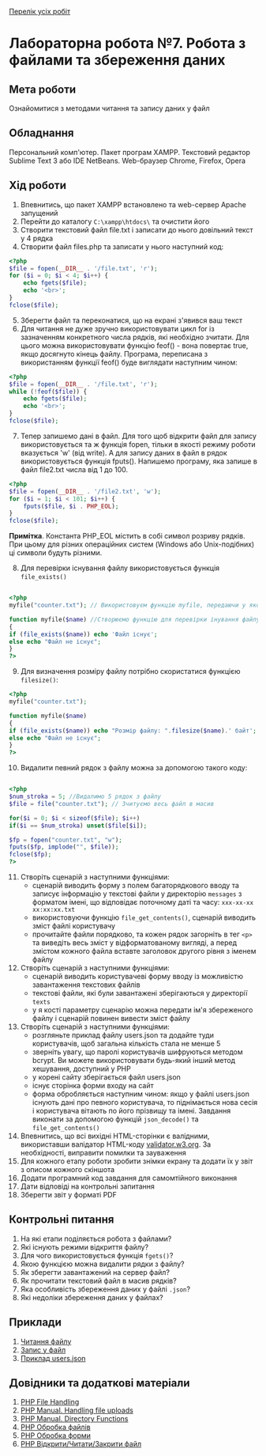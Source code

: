 [Перелік усіх робіт](README.md)

# Лабораторна робота №7. Робота з файлами та збереження даних


## Мета роботи

Ознайомитися з методами читання та запису даних у файл

## Обладнання

Персональний комп'ютер. Пакет програм XAMPP. Текстовий редактор Sublime Text 3 або IDE NetBeans. Web-браузер Chrome, Firefox, Opera

## Хід роботи
1. Впевнитись, що пакет XAMPP встановлено та web-сервер Apache запущений
2. Перейти до каталогу `C:\xampp\htdocs\` та очистити його
3. Створити текстовий файл file.txt і записати до нього довільний текст у 4 рядка
4. Створити файл files.php та записати у нього наступний код:

```php
<?php
$file = fopen(__DIR__ . '/file.txt', 'r');
for ($i = 0; $i < 4; $i++) {
    echo fgets($file);
    echo '<br>';
}
fclose($file);	
```

5. Зберегти файл та переконатися, що на екрані з'явився ваш текст
6. Для читання не дуже зручно використовувати цикл for із зазначенням конкретного числа рядків, які необхідно зчитати. Для цього можна використовувати функцію feof() - вона повертає true, якщо досягнуто кінець файлу. Програма, переписана з використанням функції feof() буде виглядати наступним чином:

```php
<?php
$file = fopen(__DIR__ . '/file.txt', 'r');
while (!feof($file)) {
    echo fgets($file);
    echo '<br>';
}
fclose($file);
```

7. Тепер запишемо дані в файл. Для того щоб відкрити файл для запису використовується та ж функція fopen, тільки в якості режиму роботи вказується 'w' (від write). А для запису даних в файл в рядок використовується функція fputs(). Напишемо програму, яка запише в файл file2.txt числа від 1 до 100. 

```php
<?php
$file = fopen(__DIR__ . '/file2.txt', 'w');
for ($i = 1; $i < 101; $i++) {
    fputs($file, $i . PHP_EOL);
}
fclose($file);
```

**Примітка**. Константа PHP_EOL містить в собі символ розриву рядків. При цьому для різних операційних систем (Windows або Unix-подібних) ці символи будуть різними.

8. Для перевірки існування файлу використовується функція `file_exists()`

```php

<?php
myfile("counter.txt"); // Використовуєм функцію myfile, передаючи у якості аргументу ім'я файлу

function myfile($name) //Створюємо функцію для перевірки інування файлу
{
if (file_exists($name)) echo 'Файл існує';
else echo "Файл не існує";
}
?>
```

9. Для визначення розміру файлу потрібно скористатися функцією `filesize()`: 

```php
<?php
myfile("counter.txt");

function myfile($name)
{
if (file_exists($name)) echo "Розмір файлу: ".filesize($name).' байт';
else echo "Файл не існує";
}
?>
```

10. Видалити певний рядок з файлу можна за допомогою такого коду: 

```php

<?php
$num_stroka = 5; //Видалимо 5 рядок з файлу
$file = file("counter.txt"); // Зчитуємо весь файл в масив

for($i = 0; $i < sizeof($file); $i++)
if($i == $num_stroka) unset($file[$i]);

$fp = fopen("counter.txt", "w");
fputs($fp, implode("", $file));
fclose($fp);
?>
```

11. Створіть сценарій з наступними функціями:
    + сценарій виводить форму з полем багаторядкового вводу та записує інформацію у текстові файли у директорію `messages` з форматом імені, що відповідає поточному даті та часу: `xxx-xx-xx xx:xx:xx.txt`
    + використовуючи функцію `file_get_contents()`, сценарій виводить зміст файлі користувачу
    + прочитайте файли порядково, та кожен рядок загорніть в тег `<p>` та виведіть весь зміст у відформатованому вигляді, а перед змістом кожного файла вставте заголовок другого рівня з іменем файлу
12. Створіть сценарій з наступними функціями:
    - сценарій виводить користувачеві форму вводу із можливістю завантаження текстових файлів
    - текстові файли, які були завантажені зберігаються у директорії `texts`
    - у я кості параметру сценарію можна передати ім'я збереженого файлу і сценарій повинен вивести зміст файлу  
13. Створіть сценарій з наступними функціями:
    - розгляньте приклад файлу users.json та додайте туди користувачів, щоб загальна кількість стала не менше 5
    - зверніть увагу, що паролі користувачів шифруються методом bcrypt. Ви можете використовувати будь-який інший метод хешування, доступний у РНР
    - у корені сайту зберігається файл users.json
    - існує сторінка форми входу на сайт
    - форма обробляється наступним чином: якщо у файлі users.json існують дані про певного користувача, то піднімається нова сесія і користувача вітають по його прізвищу та імені. Завдання виконати за допомогою функцій `json_decode()` та `file_get_contents()`
14. Впевнитись, що всі вихідні HTML-сторінки є валідними, використавши валідатор HTML-коду [validator.w3.org](https://validator.w3.org/). За необхідності, виправити помилки та зауваження
15. Для кожного етапу роботи зробити знімки екрану та додати їх у звіт з описом кожного скіншота
16. Додати програмний код завдання для самомтійного виконання
17. Дати відповіді на контрольні запитання
18. Зберегти звіт у форматі PDF

## Контрольні питання
1. На які етапи поділяється робота з файлами?
2. Які існують режими відкриття файлу?
3. Для чого використовується функція `fgets()`?
4. Якою функцією можна видалити рядки з файлу?
5. Як зберегти завантажений на сервер файл?
6. Як прочитати текстовий файл в масив рядків?
7. Яка особливість збереження даних у файлі `.json`?
8. Які недоліки збереження даних у файлах?

## Приклади

1. [Читання файлу](src/read_1.php)
2. [Запис у файл](src/write_1.php)
3. [Приклад users.json](src/users.json)

## Довідники та додаткові матеріали

1. [PHP File Handling](https://www.w3schools.com/php/php_file.asp)
2. [PHP Manual. Handling file uploads](https://www.php.net/manual/en/features.file-upload.php)
3. [PHP Manual. Directory Functions](https://www.php.net/manual/en/ref.dir.php)
4. [PHP Обробка файлів](https://w3schoolsua.github.io/php/php_file.html#gsc.tab=0)
5. [PHP Обробка форми](https://w3schoolsua.github.io/php/php_forms.html#gsc.tab=0)
6. [PHP Відкрити/Читати/Закрити файл](https://w3schoolsua.github.io/php/php_file_open.html#gsc.tab=0)